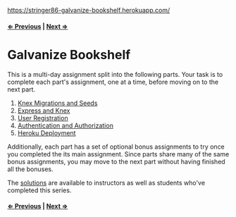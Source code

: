 https://stringer86-galvanize-bookshelf.herokuapp.com/

#### [⇐ Previous](5_heroku_deployment.md) | [Next ⇒](1_migrations_seeds.md)

# Galvanize Bookshelf

This is a multi-day assignment split into the following parts. Your task is to complete each part's assignment, one at a time, before moving on to the next part.

1. [Knex Migrations and Seeds](1_migrations_seeds.md)
1. [Express and Knex](2_express_knex.md)
1. [User Registration](3_user_registration.md)
1. [Authentication and Authorization](4_authentication_authorization.md)
1. [Heroku Deployment](5_heroku_deployment.md)

Additionally, each part has a set of optional bonus assignments to try once you completed the its main assignment. Since parts share many of the same bonus assignments, you may move to the next part without having finished all the bonuses.

The [solutions](https://github.com/gSchool/galvanize-bookshelf-solution) are available to instructors as well as students who've completed this series.

#### [⇐ Previous](5_heroku_deployment.md) | [Next ⇒](1_migrations_seeds.md)
